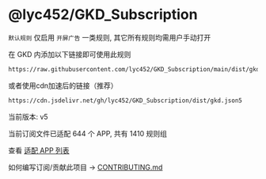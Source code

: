 # @lyc452/GKD_Subscription

`默认规则` 仅启用 `开屏广告` 一类规则, 其它所有规则均需用户手动打开

在 GKD 内添加以下链接即可使用此规则

```txt
https://raw.githubusercontent.com/lyc452/GKD_Subscription/main/dist/gkd.json5
```

或者使用cdn加速后的链接（推荐）

```txt
https://cdn.jsdelivr.net/gh/lyc452/GKD_Subscription/dist/gkd.json5
```

当前版本: v5

当前订阅文件已适配 644 个 APP, 共有 1410 规则组

查看 [适配 APP 列表](./AppList.md)

如何编写订阅/贡献此项目 -> [CONTRIBUTING.md](./CONTRIBUTING.md)
